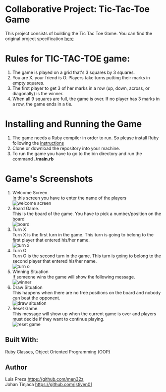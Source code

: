 # Collaborative Project: Tic-Tac-Toe Game
This project consists of building the Tic Tac Toe Game. You can find the original project specification [here](https://www.theodinproject.com/courses/ruby-programming/lessons/oop)

# Rules for TIC-TAC-TOE game: 

1. The game is played on a grid that's 3 squares by 3 squares.
2. You are X, your friend  is O. Players take turns putting their marks in empty squares.
3. The first player to get 3 of her marks in a row (up, down, across, or diagonally) is the winner.
4. When all 9 squares are full, the game is over. If no player has 3 marks in a row, the game ends in a tie.

# Installing and Running the Game
1. The game needs a Ruby compiler in order to run. So please install Ruby following the [instructions](https://www.ruby-lang.org/en/documentation/installation/)
2. Clone or download the repository into your machine.
3. To run the game you have to go to the bin directory and run the command <strong>./main.rb</strong>

# Game's Screenshots
1. Welcome Screen.<br>
    In this screen you have to enter the name of the players<br>
    ![welcome screen](https://raw.githubusercontent.com/men32z/tic-tac-toe/readme_game_instructions/img/Welcome.png)
2. Board Game.<br>
    This is the board of the game. You have to pick a number/position on the board<br>
    ![board](https://raw.githubusercontent.com/men32z/tic-tac-toe/readme_game_instructions/img/Board%20Presentation.png)
3. Turn X<br>
    Turn X is the first turn in the game. This turn is going to belong to the first player that entered his/her name.<br>
    ![turn x](https://raw.githubusercontent.com/men32z/tic-tac-toe/readme_game_instructions/img/Turn%20X.png)
4. Turn O<br>
    Turn O is the second turn in the game. This turn is going to belong to the second player that entered his/her name.<br>
    ![turn o](https://raw.githubusercontent.com/men32z/tic-tac-toe/readme_game_instructions/img/Turn%20O.png)
5. Winning Situation<br>
    If someone wins the game will show the following message.<br>
    ![winner](https://raw.githubusercontent.com/men32z/tic-tac-toe/readme_game_instructions/img/winning%20situation.png)
6. Draw Situation<br>
    This happens when there are no free positions on the board and nobody can beat the opponent.<br>
    ![draw situation](https://raw.githubusercontent.com/men32z/tic-tac-toe/readme_game_instructions/img/draw.png)
7. Reset Game.<br>
    This message will show up when the current game is over and players must decide if they want to continue playing.<br>
    ![reset game](https://raw.githubusercontent.com/men32z/tic-tac-toe/readme_game_instructions/img/reset%20game.png)

## Built With:
Ruby Classes, Object Oriented Programming (OOP)

## Author
Luis Preza https://github.com/men32z <br>
Johan Tinjaca https://github.com/jstiven01
